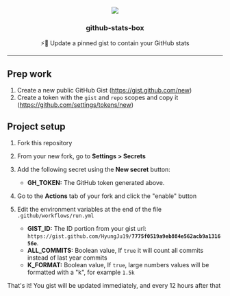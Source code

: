 <p align="center">
  <a href="https://gist.github.com/bokub/1cc900d92b9acc15786d7553b46a2cdf">
    <img src="https://raw.githubusercontent.com/bokub/github-stats-box/images/screenshot.png">
  </a>
  <h3 align="center">github-stats-box</h3>
  <p align="center">⚡️📌 Update a pinned gist to contain your GitHub stats</p>
</p>

---

## Prep work

1. Create a new public GitHub Gist (https://gist.github.com/new)
2. Create a token with the `gist` and `repo` scopes and copy it (https://github.com/settings/tokens/new)

## Project setup

1. Fork this repository
2. From your new fork, go to **Settings > Secrets**
3. Add the following secret using the **New secret** button:

    - **GH_TOKEN:** The GitHub token generated above.

4. Go to the **Actions** tab of your fork and click the "enable" button
5. Edit the environment variables at the end of the file `.github/workflows/run.yml`

    - **GIST_ID:** The ID portion from your gist url: `https://gist.github.com/HyungJu19/`**`7775f0519a9eb884e562acb9a131656e`**.
    - **ALL_COMMITS:** Boolean value, If `true` it will count all commits instead of last year commits
    - **K_FORMAT:** Boolean value, If `true`, large numbers values will be formatted with a "k", for example `1.5k`

That's it! You gist will be updated immediately, and every 12 hours after that

